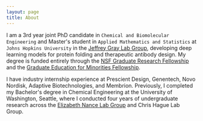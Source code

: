 ```yaml
---
layout: page
title: About
---
```


I am a 3rd year joint PhD candidate in `Chemical and Biomolecular Engineering` and Master's student in `Applied Mathematics and Statistics` at `Johns Hopkins University` in the [Jeffrey Gray Lab Group](https://graylab.jhu.edu/), developing deep learning models for protein folding and therapeutic antibody design. My degree is funded entirely through the [NSF Graduate Research Fellowship](https://www.nsfgrfp.org/) and the [Graduate Education for Minorities Fellowship](https://www.gemfellowship.org/gem-fellowship-program/).

I have industry internship experience at Prescient Design, Genentech, Novo Nordisk, Adaptive Biotechnologies, and Membrion. Previously, I completed my Bachelor's degree in Chemical Engineering at the University of Washington, Seattle, where I conducted four years of undergraduate research across the [Elizabeth Nance Lab Group](https://www.nancelab.com/) and Chris Hague Lab Group.
